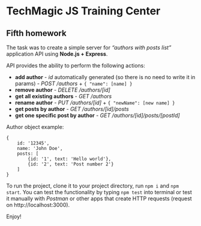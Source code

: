 # TechMagic JS Training Center
## Fifth homework

The task was to create a simple server for *“authors with posts list”* application API using **Node.js + Express**.

API provides the ability to perform the following actions:
 - **add author** - *id* automatically generated (so there is no need to write it in params) - *POST /authors* + `{ "name": [name] }`
 - **remove author** - *DELETE /authors/[id]*
 - **get all existing authors** - *GET /authors*
 - **rename author** - *PUT /authors/[id]* + `{ "newName": [new name] }`
 - **get posts by author** - *GET /authors/[id]/posts*
 - **get one specific post by author** - *GET /authors/[id]/posts/[postId]*

Author object example:
```
{
    id: '12345',
    name: 'John Doe',
    posts: [
        {id: '1', text: 'Hello world'},
        {id: '2', text: 'Post number 2'}
    ]
}
```

To run the project, clone it to your project directory, run `npm i` and `npm start`. You can test the functionality by typing `npm test` into terminal or test it manually with *Postman* or other apps that create HTTP requests (request on http://localhost:3000).

Enjoy!